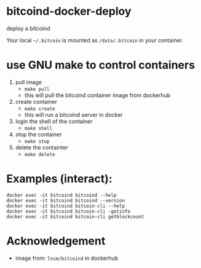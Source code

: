 # bitcoind-docker-deploy
deploy a bitcoind

Your local `~/.bitcoin` is mounted as `/data/.bitcoin` in your container.

# use GNU make to control containers

1. pull image
    - `make pull`
    - this will pull the bitcoind container image from dockerhub
2. create container
     - `make create`
     - this will run a bitcoind server in docker
3. login the shell of the container
     - `make shell`
4. stop the container
     - `make stop`
5. delete the containter
     - `make delete`

# Examples (interact):

```shell
docker exec -it bitcoind bitcoind --help
docker exec -it bitcoind bitcoind --version
docker exec -it bitcoind bitcoin-cli --help
docker exec -it bitcoind bitcoin-cli -getinfo
docker exec -it bitcoind bitcoin-cli getblockcount
```


# Acknowledgement

- image from: `lncm/bitcoind` in dockerhub